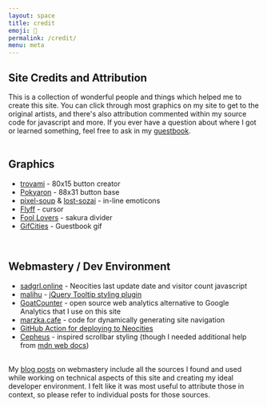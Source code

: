 ```yaml
---
layout: space
title: credit
emoji: 💛
permalink: /credit/
menu: meta
---
```

<h2>Site Credits and Attribution</h2>
This is a collection of wonderful people and things which helped me to create this site. You can click through most graphics on my site to get to the original artists, and there's also attribution commented within my source code for javascript and more. If you ever have a question about where I got or learned something, feel free to ask in my <a href="/guestbook/">guestbook</a>.
<br>
<br>
<h2>Graphics</h2>
<ul>
    <li><a target="_blank" href="https://trovami.altervista.org/en/webmasters/makebutton">trovami</a> - 80x15 button creator</li>
    <li><a target="_blank" href="http://pokyaron.fc2web.com/">Pokyaron</a> - 88x31 button base</li>
    <li><a target="_blank" href="https://pixel-soup.tumblr.com/">pixel-soup</a> & <a target="_blank" href="https://lostsozai.tumblr.com/">lost-sozai</a> - in-line emoticons</li>
    <li><a target="_blank" href="https://www.cursors-4u.com/cursor/2010/02/24/flyff-chinese-cute-angel-mail.html">Flyff</a> - cursor</li>
    <li><a target="_blank" href="https://foollovers.com/">Fool Lovers</a> - sakura divider</li>
    <li><a target="_blank" href="https://gifcities.org/">GifCities</a> - Guestbook gif</li>
</ul>
<br>
<h2>Webmastery / Dev Environment</h2>
<ul>
    <li><a target="_blank" href="https://sadgrl.online/learn/articles/last-update-visitors#">sadgrl.online</a> - Neocities last update date and visitor count javascript</li>
    <li><a target="_blank" href="http://manos.malihu.gr">malihu</a> - <a target="_blank" href="http://manos.malihu.gr/style-my-tooltips-jquery-plugin">jQuery Tooltip styling plugin</a></li>
    <li><a target="_blank" href="https://www.goatcounter.com/">GoatCounter</a> -  open source web analytics alternative to Google Analytics that I use on this site</li>
    <li><a target="_blank" href="https://marzka.cafe">marzka.cafe</a> - code for dynamically generating site navigation</li>
    <li><a target="_blank" href="https://github.com/jonchang/deploy-neocities">GitHub Action for deploying to Neocities</a></li>
    <li><a target="_blank" href="https://cepheus.neocities.org/">Cepheus</a> - inspired scrollbar styling (though I needed additional help from <a target="_blank" href="https://developer.mozilla.org/en-US/docs/Web/CSS/::-webkit-scrollbar">mdn web docs</a>)</li>
</ul>
<br>
My <a href="/blog.html">blog posts</a> on webmastery include all the sources I found and used while working on technical aspects of this site and creating my ideal developer environment. 
I felt like it was most useful to attribute those in context, so please refer to individual posts for those sources.
